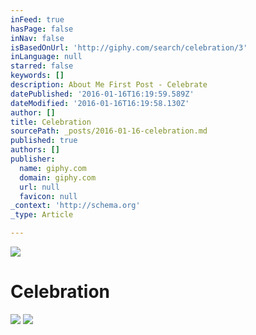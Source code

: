 ```yaml
---
inFeed: true
hasPage: false
inNav: false
isBasedOnUrl: 'http://giphy.com/search/celebration/3'
inLanguage: null
starred: false
keywords: []
description: About Me First Post - Celebrate
datePublished: '2016-01-16T16:19:59.589Z'
dateModified: '2016-01-16T16:19:58.130Z'
author: []
title: Celebration
sourcePath: _posts/2016-01-16-celebration.md
published: true
authors: []
publisher:
  name: giphy.com
  domain: giphy.com
  url: null
  favicon: null
_context: 'http://schema.org'
_type: Article

---
```

![](https://s3-us-west-2.amazonaws.com/the-grid-img/p/56763cf1e92b749409cdf21abf900c56ce13367f.gif)

# Celebration
![](https://s3-us-west-2.amazonaws.com/the-grid-img/p/ab98f80d46ee5e193045afdebfb4170317f87ccc.gif)
![](https://s3-us-west-2.amazonaws.com/the-grid-img/p/75d1c00512841ed62bc1eb6bb1811682d6540600.gif)